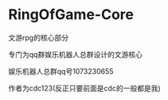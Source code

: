 # RingOfGame-Core
文游rpg的核心部分

专门为qq群娱乐机器人总群设计的文游核心

娱乐机器人总群qq号1073230655

作者为cdc123(反正只要前面是cdc的一般都是我)
